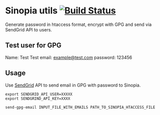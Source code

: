 # Sinopia utils [![Build Status](https://travis-ci.org/abtris/sinopia-htaccess-gpg-email.svg?branch=master)](https://travis-ci.org/abtris/sinopia-htaccess-gpg-email)

Generate password in htaccess format, encrypt with GPG and send via SendGrid API to users.


## Test user for GPG

Name: Test Test
email: example@test.com
password: 123456

## Usage

Use [SendGrid](https://sendgrid.com/docs/Code_Examples/nodejs.html) API to send email in GPG with password to Sinopia.

    export SENDGRID_API_USER=XXXXX
    export SENDGRIND_API_KEY=XXXX

    send-gpg-email INPUT_FILE_WITH_EMAILS PATH_TO_SINOPIA_HTACCESS_FILE

